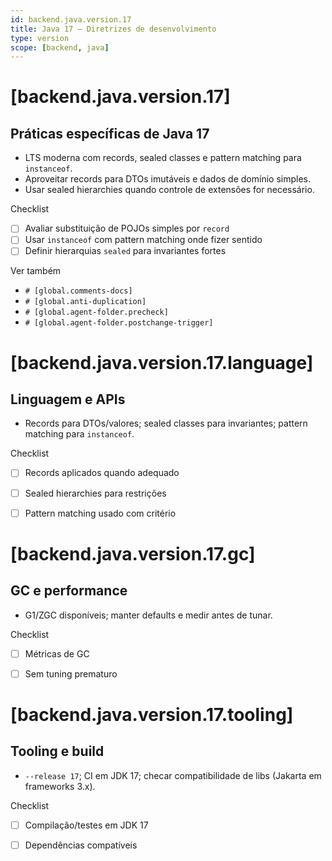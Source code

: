```yaml
---
id: backend.java.version.17
title: Java 17 — Diretrizes de desenvolvimento
type: version
scope: [backend, java]
---
```


# <!-- desc: LTS moderna; records, sealed classes e pattern matching. -->
# [backend.java.version.17]
## Práticas específicas de Java 17

- LTS moderna com records, sealed classes e pattern matching para `instanceof`.
- Aproveitar records para DTOs imutáveis e dados de domínio simples.
- Usar sealed hierarchies quando controle de extensões for necessário.

Checklist
- [ ] Avaliar substituição de POJOs simples por `record`
- [ ] Usar `instanceof` com pattern matching onde fizer sentido
- [ ] Definir hierarquias `sealed` para invariantes fortes

Ver também
- `# [global.comments-docs]`
- `# [global.anti-duplication]`
 - `# [global.agent-folder.precheck]`
 - `# [global.agent-folder.postchange-trigger]`


# [backend.java.version.17.language]
## Linguagem e APIs

- Records para DTOs/valores; sealed classes para invariantes; pattern matching para `instanceof`.

Checklist
- [ ] Records aplicados quando adequado
- [ ] Sealed hierarchies para restrições
- [ ] Pattern matching usado com critério


# [backend.java.version.17.gc]
## GC e performance

- G1/ZGC disponíveis; manter defaults e medir antes de tunar.

Checklist
- [ ] Métricas de GC
- [ ] Sem tuning prematuro


# [backend.java.version.17.tooling]
## Tooling e build

- `--release 17`; CI em JDK 17; checar compatibilidade de libs (Jakarta em frameworks 3.x).

Checklist
- [ ] Compilação/testes em JDK 17
- [ ] Dependências compatíveis


